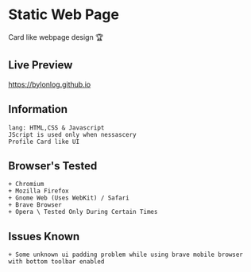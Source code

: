 # Static Web Page
Card like webpage design 🏆

## Live Preview
https://bylonlog.github.io

## Information

```
lang: HTML,CSS & Javascript
JScript is used only when nessascery
Profile Card like UI

```

## Browser's Tested

```
+ Chromium
+ Mozilla Firefox
+ Gnome Web (Uses WebKit) / Safari
+ Brave Browser
+ Opera \ Tested Only During Certain Times

```
## Issues Known

```
+ Some unknown ui padding problem while using brave mobile browser with bottom toolbar enabled
```
